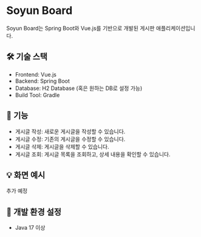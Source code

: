 # Soyun Board
Soyun Board는 Spring Boot와 Vue.js를 기반으로 개발된 게시판 애플리케이션입니다.
  
## 🛠 기술 스택
* Frontend: Vue.js
* Backend: Spring Boot
* Database: H2 Database (혹은 원하는 DB로 설정 가능)
* Build Tool: Gradle
 
## 🚀 기능
* 게시글 작성: 새로운 게시글을 작성할 수 있습니다.
* 게시글 수정: 기존의 게시글을 수정할 수 있습니다.
* 게시글 삭제: 게시글을 삭제할 수 있습니다.
* 게시글 조회: 게시글 목록을 조회하고, 상세 내용을 확인할 수 있습니다.

## 💡 화면 예시
추가 예정

## 🔧 개발 환경 설정
* Java 17 이상
